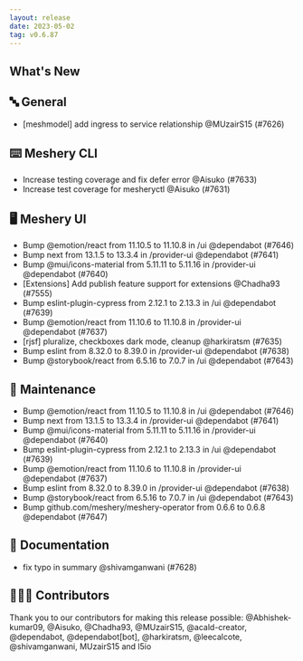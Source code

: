 ```yaml
---
layout: release
date: 2023-05-02
tag: v0.6.87
---
```


## What's New
## 🔤 General
- [meshmodel] add ingress to service relationship @MUzairS15 (#7626)

## ⌨️ Meshery CLI

- Increase testing coverage and fix defer error @Aisuko (#7633)
- Increase test coverage for mesheryctl @Aisuko (#7631)

## 🖥 Meshery UI

- Bump @emotion/react from 11.10.5 to 11.10.8 in /ui @dependabot (#7646)
- Bump next from 13.1.5 to 13.3.4 in /provider-ui @dependabot (#7641)
- Bump @mui/icons-material from 5.11.11 to 5.11.16 in /provider-ui @dependabot (#7640)
- [Extensions] Add publish feature support for extensions @Chadha93 (#7555)
- Bump eslint-plugin-cypress from 2.12.1 to 2.13.3 in /ui @dependabot (#7639)
- Bump @emotion/react from 11.10.6 to 11.10.8 in /provider-ui @dependabot (#7637)
- [rjsf] pluralize, checkboxes dark mode, cleanup @harkiratsm (#7635)
- Bump eslint from 8.32.0 to 8.39.0 in /provider-ui @dependabot (#7638)
- Bump @storybook/react from 6.5.16 to 7.0.7 in /ui @dependabot (#7643)

## 🧰 Maintenance

- Bump @emotion/react from 11.10.5 to 11.10.8 in /ui @dependabot (#7646)
- Bump next from 13.1.5 to 13.3.4 in /provider-ui @dependabot (#7641)
- Bump @mui/icons-material from 5.11.11 to 5.11.16 in /provider-ui @dependabot (#7640)
- Bump eslint-plugin-cypress from 2.12.1 to 2.13.3 in /ui @dependabot (#7639)
- Bump @emotion/react from 11.10.6 to 11.10.8 in /provider-ui @dependabot (#7637)
- Bump eslint from 8.32.0 to 8.39.0 in /provider-ui @dependabot (#7638)
- Bump @storybook/react from 6.5.16 to 7.0.7 in /ui @dependabot (#7643)
- Bump github.com/meshery/meshery-operator from 0.6.6 to 0.6.8 @dependabot (#7647)

## 📖 Documentation

- fix typo in summary @shivamganwani (#7628)

## 👨🏽‍💻 Contributors

Thank you to our contributors for making this release possible:
@Abhishek-kumar09, @Aisuko, @Chadha93, @MUzairS15, @acald-creator, @dependabot, @dependabot[bot], @harkiratsm, @leecalcote, @shivamganwani, MUzairS15 and l5io
